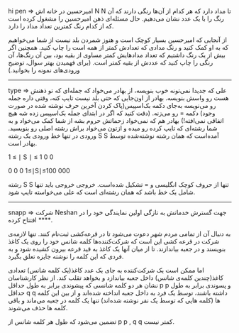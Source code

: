 hi 
pen => امیرحسین در خانه اش 
N
N تا مداد دارد که هر کدام از آن‌ها رنگی دارند که آن رنگ را با یک عدد نشان می‌دهیم. حال مسئله‌ای ذهن امیرحسین را مشغول کرده است که از کدام رنگ کمترین تعداد مداد را دارد.

از آنجایی که امیرحسین بسیار کوچک است و هنوز شمردن بلد نیست از شما می‌خواهیم که به او کمک کنید و رنگ مدادی که تعدادش کمتر از همه است را چاپ کنید. همچنین اگر بیش از یک رنگ داشتیم که تعداد مدادهایش کمتر مساوی از بقیه بود، بین آن رنگ‌ها، آن رنگی را چاپ کنید که عددش از بقیه کمتر است. (برای فهمیدن بهتر سوال، توضیح ورودی‌های نمونه را بخوانید.)



---
type => 
علی که جدیدا نمی‌تونه خوب بنویسه، از بهادر می‌خواد که جمله‌ای که تو ذهنش هست رو واسش بنویسه. بهادر از اون‌جایی که حتی بلد نیست تایپ کنه، وقتی داره جمله رو می‌نویسه به‌جای دکمه بک‌اسپیس(پاک کردن آخرین حرف نوشته شده در صورت وجود) دکمه = رو می‌زنه. (دقت کنید که اگر در ابتدای جمله بک‌اسپیس زده شه هیچ اتفاقی نمی‌افته!) بهادر هم که نمی‌خواد زحماتش حروم بشه از شما کمک می‌خواد و به شما رشته‌ای که تایپ کرده رو میده و ازتون می‌خواد براش رشته اصلی رو بنویسید.
ورودی
در تنها خط ورودی یک رشته 
S
S آمده‌است که همان رشته نوشته‌شده توسط بهادر است.

1
≤
∣
S
∣
≤
1
0
0
 
0
0
0
1≤∣S∣≤100 000

رشته 
S
S تنها از حروف کوچک انگلیسی و = تشکیل شده‌است.
خروجی
خروجی باید تنها شامل یک خط باشد که همان رشته‌ای است که علی می‌خواسته تایپ شود.

---

snapp => شرکت Neshan جهت گسترش خدماتش به تازگی اولین نمایندگی خود را در **** افتتاح کرده.

به دنبال آن از تمامی مردم شهر دعوت ‌می‌شود تا در قرعه‌کشی ثبت‌نام کنند. تنها لازمه‌ی شرکت در قرعه کشی این است که شرکت‌کننده‌ها کلمه شانس خود را روی یک کاغذ بنویسند و در جعبه بیاندازند. تا از میان آنها یک کاغذ به قید قرعه بیرون کشیده شود و به فردی که این کلمه را نوشته جایزه تعلق بگیرد.

اما ممکن است یک شرکت‌کننده به جای یک عدد کاغذ(یک کلمه شانس) تعدادی کاغذ(چندین کلمه‌ی شانس) داخل جعبه بیاندازد و بخواهد تقلب کند. از نظر کارشناسان نشان هر دو کلمه شانسی که پیشوندی برابر به طول حداقل 
p
p و پسوندی برابر به طول حداقل 
q
q داشته باشند، توسط یک فرد به داخل جعبه انداخته شده‌اند و از بین این کلمه ها (کلمه هایی که توسط یک نفر نوشته شده‌اند) تنها یک کلمه در جعبه می‌ماند و باقی کلمه ها حذف می‌شوند.

تضمین می‌شود که طول هر کلمه شانس از 
p
p , 
q
q کمتر نیست.
